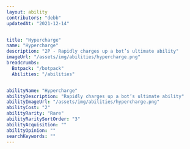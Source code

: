 ```yaml
---
layout: ability
contributors: "debb"
updatedAt: "2021-12-14"


title: "Hypercharge"
name: "Hypercharge"
description: "2P - Rapidly charges up a bot’s ultimate ability"
imageUrl: "/assets/img/abilities/hypercharge.png"
breadcrumbs:
  Botpack: "/botpack"
  Abilities: "/abilities"


abilityName: "Hypercharge"
abilityDescription: "Rapidly charges up a bot’s ultimate ability"
abilityImageUrl: "/assets/img/abilities/hypercharge.png"
abilityCost: "2"
abilityRarity: "Rare"
abilityRaritySortOrder: "3"
abilityAcquisition: ""
abilityOpinion: ""
searchKeywords: ""
---
```



